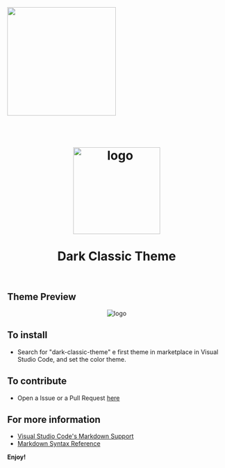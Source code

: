 <img src="" width="250">
<h1 align="center">
  <br>
    <img src="https://notebook-covers.s3.us-west-2.amazonaws.com/29da9611eab55dda00771e73a95b9f4e" alt="logo" width="200">
  <br>
    <br>
    Dark Classic Theme
    <br>
  <br>
</h1>

## Theme Preview

<div align="center">
    <img src="https://notebook-covers.s3.us-west-2.amazonaws.com/26c2f763fc9b346193d61d13ffe3b59f" alt="logo" >
</div>

## To install

- Search for "dark-classic-theme" e first theme in marketplace in Visual Studio Code, and set the color theme.

## To contribute

- Open a Issue or a Pull Request [here](https://github.com/darshankamble04/dark-theme-extension-for-vs-code)

## For more information

- [Visual Studio Code's Markdown Support](http://code.visualstudio.com/docs/languages/markdown)
- [Markdown Syntax Reference](https://help.github.com/articles/markdown-basics/)

**Enjoy!**
